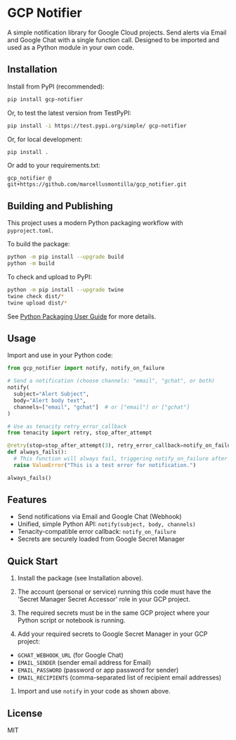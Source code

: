 # GCP Notifier

A simple notification library for Google Cloud projects. Send alerts via Email and Google Chat with a single function call. Designed to be imported and used as a Python module in your own code.

## Installation

Install from PyPI (recommended):

```sh
pip install gcp-notifier
```

Or, to test the latest version from TestPyPI:

```sh
pip install -i https://test.pypi.org/simple/ gcp-notifier
```

Or, for local development:

```sh
pip install .
```

Or add to your requirements.txt:

```text
gcp_notifier @ git+https://github.com/marcellusmontilla/gcp_notifier.git
```

## Building and Publishing

This project uses a modern Python packaging workflow with `pyproject.toml`.

To build the package:

```sh
python -m pip install --upgrade build
python -m build
```

To check and upload to PyPI:

```sh
python -m pip install --upgrade twine
twine check dist/*
twine upload dist/*
```

See [Python Packaging User Guide](https://packaging.python.org/en/latest/tutorials/packaging-projects/) for more details.

## Usage

Import and use in your Python code:

```python
from gcp_notifier import notify, notify_on_failure

# Send a notification (choose channels: "email", "gchat", or both)
notify(
  subject="Alert Subject",
  body="Alert body text",
  channels=["email", "gchat"]  # or ["email"] or ["gchat"]
)

# Use as tenacity retry_error_callback
from tenacity import retry, stop_after_attempt

@retry(stop=stop_after_attempt(3), retry_error_callback=notify_on_failure)
def always_fails():
  # This function will always fail, triggering notify_on_failure after retries
  raise ValueError("This is a test error for notification.")

always_fails()
```

## Features

- Send notifications via Email and Google Chat (Webhook)
- Unified, simple Python API: `notify(subject, body, channels)`
- Tenacity-compatible error callback: `notify_on_failure`
- Secrets are securely loaded from Google Secret Manager

## Quick Start

1. Install the package (see Installation above).

1. The account (personal or service) running this code must have the 'Secret Manager Secret Accessor' role in your GCP project.

1. The required secrets must be in the same GCP project where your Python script or notebook is running.

1. Add your required secrets to Google Secret Manager in your GCP project:

- `GCHAT_WEBHOOK_URL` (for Google Chat)
- `EMAIL_SENDER` (sender email address for Email)
- `EMAIL_PASSWORD` (password or app password for sender)
- `EMAIL_RECIPIENTS` (comma-separated list of recipient email addresses)

1. Import and use `notify` in your code as shown above.

## License

MIT
